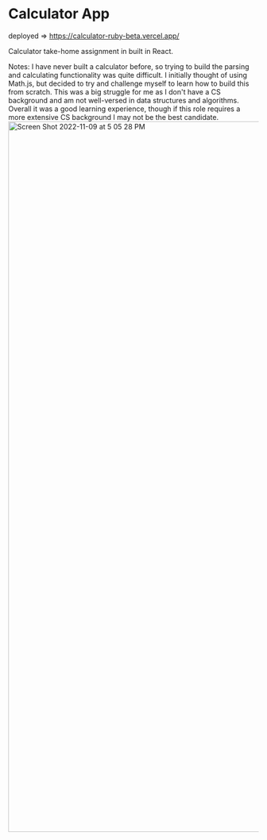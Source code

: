 # Calculator App
deployed => https://calculator-ruby-beta.vercel.app/

Calculator take-home assignment in built in React. 

Notes: I have never built a calculator before, so trying to build the parsing and calculating functionality was quite difficult. I initially thought of using Math.js, but decided to try and challenge myself to learn how to build this from scratch. This was a big struggle for me as I don't have a CS background and am not well-versed in data structures and algorithms. Overall it was a good learning experience, though if this role requires a more extensive CS background I may not be the best candidate.
<img width="1432" alt="Screen Shot 2022-11-09 at 5 05 28 PM" src="https://user-images.githubusercontent.com/97985027/200975220-0e7d969a-aa79-4170-b1b5-332596f26723.png">

